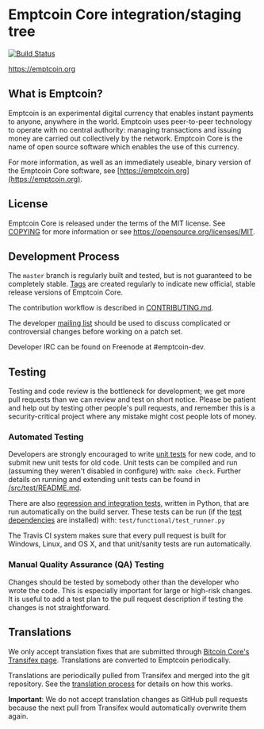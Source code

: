Emptcoin Core integration/staging tree
=====================================

[![Build Status](https://travis-ci.org/emptcoin-project/emptcoin.svg?branch=master)](https://travis-ci.org/emptcoin-project/emptcoin)

https://emptcoin.org

What is Emptcoin?
----------------

Emptcoin is an experimental digital currency that enables instant payments to
anyone, anywhere in the world. Emptcoin uses peer-to-peer technology to operate
with no central authority: managing transactions and issuing money are carried
out collectively by the network. Emptcoin Core is the name of open source
software which enables the use of this currency.

For more information, as well as an immediately useable, binary version of
the Emptcoin Core software, see [https://emptcoin.org](https://emptcoin.org).

License
-------

Emptcoin Core is released under the terms of the MIT license. See [COPYING](COPYING) for more
information or see https://opensource.org/licenses/MIT.

Development Process
-------------------

The `master` branch is regularly built and tested, but is not guaranteed to be
completely stable. [Tags](https://github.com/emptcoin-project/emptcoin/tags) are created
regularly to indicate new official, stable release versions of Emptcoin Core.

The contribution workflow is described in [CONTRIBUTING.md](CONTRIBUTING.md).

The developer [mailing list](https://groups.google.com/forum/#!forum/emptcoin-dev)
should be used to discuss complicated or controversial changes before working
on a patch set.

Developer IRC can be found on Freenode at #emptcoin-dev.

Testing
-------

Testing and code review is the bottleneck for development; we get more pull
requests than we can review and test on short notice. Please be patient and help out by testing
other people's pull requests, and remember this is a security-critical project where any mistake might cost people
lots of money.

### Automated Testing

Developers are strongly encouraged to write [unit tests](src/test/README.md) for new code, and to
submit new unit tests for old code. Unit tests can be compiled and run
(assuming they weren't disabled in configure) with: `make check`. Further details on running
and extending unit tests can be found in [/src/test/README.md](/src/test/README.md).

There are also [regression and integration tests](/test), written
in Python, that are run automatically on the build server.
These tests can be run (if the [test dependencies](/test) are installed) with: `test/functional/test_runner.py`

The Travis CI system makes sure that every pull request is built for Windows, Linux, and OS X, and that unit/sanity tests are run automatically.

### Manual Quality Assurance (QA) Testing

Changes should be tested by somebody other than the developer who wrote the
code. This is especially important for large or high-risk changes. It is useful
to add a test plan to the pull request description if testing the changes is
not straightforward.

Translations
------------

We only accept translation fixes that are submitted through [Bitcoin Core's Transifex page](https://www.transifex.com/projects/p/bitcoin/).
Translations are converted to Emptcoin periodically.

Translations are periodically pulled from Transifex and merged into the git repository. See the
[translation process](doc/translation_process.md) for details on how this works.

**Important**: We do not accept translation changes as GitHub pull requests because the next
pull from Transifex would automatically overwrite them again.
